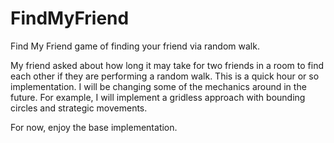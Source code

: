 # FindMyFriend
Find My Friend game of finding your friend via random walk.

My friend asked about how long it may take for two friends in
a room to find each other if they are performing a random walk.
This is a quick hour or so implementation.  I will be changing some
of the mechanics around in the future.  For example, I will
implement a gridless approach with bounding circles and strategic
movements.

For now, enjoy the base implementation. 